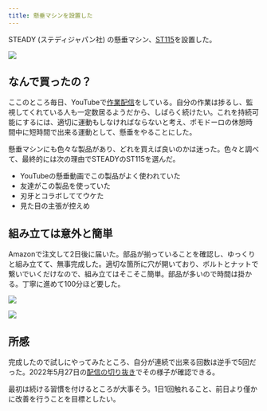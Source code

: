```yaml
---
title: 懸垂マシンを設置した
---
```

STEADY (ステディジャパン社) の懸垂マシン、[ST115](https://www.amazon.co.jp/dp/B09K3QQBKH)を設置した。

![](https://lh4.googleusercontent.com/GXgMYsZMA7Sauf5qP-6ndsmSQ3HRmd5i-dq_cUelcbqzOyB9IVomuiVu-IqsHNrYGsjFiDVGWqDJnVdHWK7JiSP7ZE-FiBgP23kJTHw-EAWZDS-A7ch2RN_i_FfEkAQsKFSYqBntlBej74l1ZdvAcXmwzaQfFXI0e2feYpFnr1zD8KWPlYInQ0As)

なんで買ったの？
--------

ここのところ毎日、YouTubeで[作業配信](https://www.youtube.com/c/r7kamura)をしている。自分の作業は捗るし、監視してくれている人も一定数居るようだから、しばらく続けたい。これを持続可能にするには、適切に運動もしなければならないと考え、ポモドーロの休憩時間中に短時間で出来る運動として、懸垂をやることにした。

懸垂マシンにも色々な製品があり、どれを買えば良いのかは迷った。色々と調べて、最終的には次の理由でSTEADYのST115を選んだ。

*   YouTubeの懸垂動画でこの製品がよく使われていた
*   友達がこの製品を使っていた
*   刃牙とコラボしててウケた
*   見た目の主張が控えめ

組み立ては意外と簡単
----------

Amazonで注文して2日後に届いた。部品が揃っていることを確認し、ゆっくりと組み立てて、無事完成した。適切な箇所に穴が開いており、ボルトとナットで繋いでいくだけなので、組み立てはそこそこ簡単。部品が多いので時間は掛かる。丁寧に進めて100分ほど要した。

![](https://lh6.googleusercontent.com/_8eZuslISiokAJXDf1ThHXy6DLpAdFmKCgXp7FnXywzpk5ZBAf5HvRT4cfEqL3R1acuPgvApLK9N03yQbbEg0abrfQ_Nr315RIKbZ_j6368nX7CLUD8UovFJJEPR_EEl84Qe053_XgH3TRPUoL9QYda9SYwJAXns3oaOQ7ysG8nlXGiiOB9SIiaV)

![](https://lh4.googleusercontent.com/Zvmm4HiZ-mQF2Hs9BDnpfcfY-v5J64SWagR9RG696JgOmbcXbe2VaMOwa5cATBfaex-hrliDg85zmaMVAT4nuNlZzXNIkcIqCxHwETiVFvvQXKOzll6iiUPqFa83kPvEJPbTOXIQ-3xZC-F1MEjS8Z2O6-l_nJmkR091ZqvTENDhJRl8yPCvL-UF)

所感
--

完成したので試しにやってみたところ、自分が連続で出来る回数は逆手で5回だった。2022年5月27日の[配信の切り抜き](https://www.youtube.com/clip/Ugkxy2NXpdlfZF0kT9s-MoCOrbB1wpWEryK9)でその様子が確認できる。

最初は続ける習慣を付けるところが大事そう。1日1回触れること、前日より僅かに改善を行うことを目標としたい。

